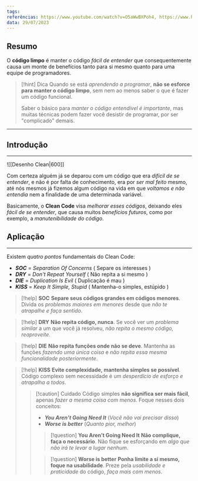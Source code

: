 ```yaml
---
tags: 
referências: https://www.youtube.com/watch?v=O5aWwBXPoh4, https://www.hostgator.com.br/blog/clean-code-o-que-e/, https://balta.io/artigos/clean-code
data: 29/07/2023
---
```

## Resumo

O **código limpo** é manter o código *fácil de entender* que consequentemente causa um monte de benefícios tanto para si mesmo quanto para uma equipe de programadores.

>[!hint] Dica
>Quando se está *aprendendo a programar*, **não se esforce para manter o código limpo**, sem nem ao menos saber o que é fazer um código funcional. 
>
>Saber o básico para *manter o código entendível é importante*, mas muitas técnicas podem fazer você desistir de programar, por ser "complicado" demais.

---
## Introdução
---

![[Desenho Clean|600]]

Com certeza alguém já se deparou com um código que era *difícil de se entender*, e não é por falta de conhecimento, era por *ser mal feito* mesmo, até nós mesmos já fizemos algum código na vida em que *voltamos e não entendia* nem a finalidade de uma determinada variável.

Basicamente, o **Clean Code** visa *melhorar esses códigos*, deixando eles *fácil de se entender*, que causa muitos *benefícios futuros*, como por exemplo, a *manutenibilidade do código*.


## Aplicação
---
Existem *quatro pontos* fundamentais do Clean Code:

 * ***SOC*** = *Separation Of Concerns* ( Separe os interesses )
 * ***DRY*** = *Don't Repeat Yourself* ( Não repita a si mesmo )
 * ***DIE*** = *Duplication Is Evil* ( Duplicação é mau )
 * ***KISS*** = *Keep It Simple, Stupid* ( Mantenha-o simples, estúpido )

>[!help] **SOC**
>**Separe seus códigos grandes em códigos menores**. Divida os *problemas maiores em menores* desde que *não te atrapalhe e faça sentido*.

>[!help] **DRY**
>**Não repita código, nunca**. Se você ver um *problema similar* a um que você já resolveu, *não repita o mesmo código, reaproveite*.

>[!help] **DIE**
>**Não repita funções onde não se deve**. Mantenha as funções *fazendo uma única coisa* e *não repita essa mesma funcionalidade posteriormente*.

>[!help] **KISS**
>**Evite complexidade, mantenha simples se possível**. Código complexo sem necessidade é um *desperdício de esforço e atrapalha a todos*.
>>[!caution] Cuidado
>>Código simples **não significa ser mais fácil**, apenas *fazer a mesma coisa com menos*. Foque nesses dois conceitos:
>>- ***You Aren’t Going Need It*** (*Você não vai precisar disso*)
>>- ***Worse is better*** (*Quanto pior, melhor*)
>>
>>
>>>[!question] **You Aren’t Going Need It**
>>>**Não complique, faça o necessário**. Não fique se esforçando em *algo que não irá te levar a lugar nenhum*.
>>
>>>[!question] **Worse is better**
>>>**Ponha limite a si mesmo, foque na usabilidade**. Preze pela *usabilidade e praticidade* do código, *faça mais com menos*.
>>>

